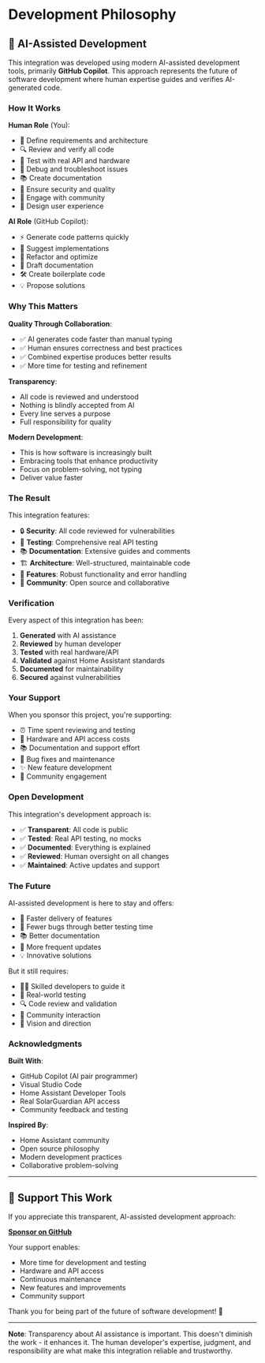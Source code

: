 # Development Philosophy

## 🤖 AI-Assisted Development

This integration was developed using modern AI-assisted development tools, primarily **GitHub Copilot**. This approach represents the future of software development where human expertise guides and verifies AI-generated code.

### How It Works

**Human Role** (You):
- 🎯 Define requirements and architecture
- 🔍 Review and verify all code
- 🧪 Test with real API and hardware
- 🐛 Debug and troubleshoot issues
- 📚 Create documentation
- 🔐 Ensure security and quality
- 🤝 Engage with community
- 🎨 Design user experience

**AI Role** (GitHub Copilot):
- ⚡ Generate code patterns quickly
- 📝 Suggest implementations
- 🔄 Refactor and optimize
- 📖 Draft documentation
- 🛠️ Create boilerplate code
- 💡 Propose solutions

### Why This Matters

**Quality Through Collaboration**:
- ✅ AI generates code faster than manual typing
- ✅ Human ensures correctness and best practices
- ✅ Combined expertise produces better results
- ✅ More time for testing and refinement

**Transparency**:
- All code is reviewed and understood
- Nothing is blindly accepted from AI
- Every line serves a purpose
- Full responsibility for quality

**Modern Development**:
- This is how software is increasingly built
- Embracing tools that enhance productivity
- Focus on problem-solving, not typing
- Deliver value faster

### The Result

This integration features:
- 🔒 **Security**: All code reviewed for vulnerabilities
- 🧪 **Testing**: Comprehensive real API testing
- 📚 **Documentation**: Extensive guides and comments
- 🏗️ **Architecture**: Well-structured, maintainable code
- 🚀 **Features**: Robust functionality and error handling
- 🤝 **Community**: Open source and collaborative

### Verification

Every aspect of this integration has been:
1. **Generated** with AI assistance
2. **Reviewed** by human developer
3. **Tested** with real hardware/API
4. **Validated** against Home Assistant standards
5. **Documented** for maintainability
6. **Secured** against vulnerabilities

### Your Support

When you sponsor this project, you're supporting:
- ⏰ Time spent reviewing and testing
- 🔧 Hardware and API access costs
- 📚 Documentation and support effort
- 🐛 Bug fixes and maintenance
- ✨ New feature development
- 🤝 Community engagement

### Open Development

This integration's development approach is:
- ✅ **Transparent**: All code is public
- ✅ **Tested**: Real API testing, no mocks
- ✅ **Documented**: Everything is explained
- ✅ **Reviewed**: Human oversight on all changes
- ✅ **Maintained**: Active updates and support

### The Future

AI-assisted development is here to stay and offers:
- 🚀 Faster delivery of features
- 🐛 Fewer bugs through better testing time
- 📚 Better documentation
- 🔄 More frequent updates
- 💡 Innovative solutions

But it still requires:
- 👨‍💻 Skilled developers to guide it
- 🧪 Real-world testing
- 🔍 Code review and validation
- 🤝 Community interaction
- 🎯 Vision and direction

### Acknowledgments

**Built With**:
- GitHub Copilot (AI pair programmer)
- Visual Studio Code
- Home Assistant Developer Tools
- Real SolarGuardian API access
- Community feedback and testing

**Inspired By**:
- Home Assistant community
- Open source philosophy
- Modern development practices
- Collaborative problem-solving

---

## 💝 Support This Work

If you appreciate this transparent, AI-assisted development approach:

**[Sponsor on GitHub](https://github.com/sponsors/CMGeorge)**

Your support enables:
- More time for development and testing
- Hardware and API access
- Continuous maintenance
- New features and improvements
- Community support

Thank you for being part of the future of software development! 🚀

---

**Note**: Transparency about AI assistance is important. This doesn't diminish the work - it enhances it. The human developer's expertise, judgment, and responsibility are what make this integration reliable and trustworthy.
